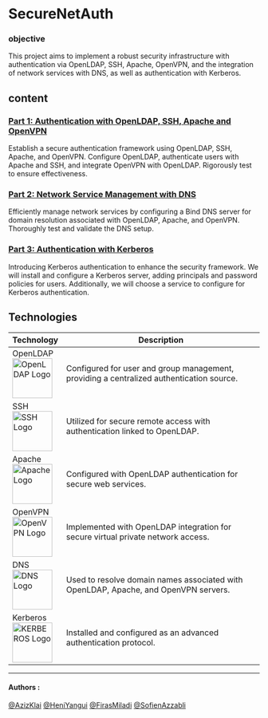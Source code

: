 # SecureNetAuth

### objective
This project aims to implement a robust security infrastructure with authentication via OpenLDAP, SSH, Apache, OpenVPN, and the integration of network services with DNS, as well as authentication with Kerberos. 

## content
### [Part 1: Authentication with OpenLDAP, SSH, Apache and OpenVPN](./documents/doc.md)  
 Establish a secure authentication framework using OpenLDAP, SSH, Apache, and OpenVPN. Configure OpenLDAP, authenticate users with Apache and SSH, and integrate OpenVPN with OpenLDAP. Rigorously test to ensure effectiveness.
### [Part 2: Network Service Management with DNS](./documents/doc.md)  
 Efficiently manage network services by configuring a Bind DNS server for domain resolution associated with OpenLDAP, Apache, and OpenVPN. Thoroughly test and validate the DNS setup.
### [Part 3: Authentication with Kerberos](./documents/doc.md)  
 Introducing Kerberos authentication to enhance the security framework. We will install and configure a Kerberos server, adding principals and password policies for users. Additionally, we will choose a service to configure for Kerberos authentication.
## Technologies 

| Technology              | Description                                                                                                              |
|-------------------------|--------------------------------------------------------------------------------------------------------------------------|
| OpenLDAP  <div>  <img src="https://assets.zabbix.com/img/brands/openldap.png" alt="OpenLDAP Logo" height="80">  </div>              | Configured for user and group management, providing a centralized authentication source.  |
| SSH    <div>  <img src="https://upload.wikimedia.org/wikipedia/commons/0/00/Unofficial_SSH_Logo.svg" alt="SSH Logo" height="80">  </div>                 | Utilized for secure remote access with authentication linked to OpenLDAP.                  |
| Apache   <div>  <img src="https://cdn.icon-icons.com/icons2/2699/PNG/512/apache_logo_icon_168630.png" alt="Apache Logo" height="80">  </div>               | Configured with OpenLDAP authentication for secure web services.                   |
| OpenVPN   <div>  <img src="https://m.media-amazon.com/images/I/41CRKpBzyBL.png" alt="OpenVPN Logo" height="80">  </div>              | Implemented with OpenLDAP integration for secure virtual private network access.   |
| DNS     <div>  <img src="https://w7.pngwing.com/pngs/628/668/png-transparent-computer-icons-domain-name-system-share-icon-dns-sinkhole-computer-network-logo-share-icon-thumbnail.png" alt="DNS Logo" height="80">  </div>                | Used to resolve domain names associated with OpenLDAP, Apache, and OpenVPN servers.       |
| Kerberos  <div>  <img src="https://www.fortinet.com/content/fortinet-com/en_us/resources/cyberglossary/kerberos-authentication/_jcr_content/par/c05_container_copy_c/par/c28_image.img.jpg/1643741826059.jpg" alt="KERBEROS Logo" height="80">  </div>              | Installed and configured as an advanced authentication protocol.                 |


---
#### Authors : 
 [@AzizKlai](https://www.github.com/AzizKlai)   [@HeniYangui](https://www.github.com/hunyan-io)  [@FirasMiladi](https://github.com/miladifiras01)   [@SofienAzzabli](https://github.com/sofienazzabi2)
 
 


